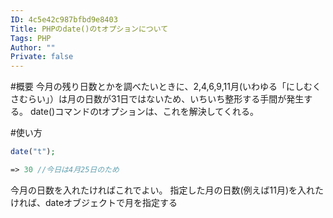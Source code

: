 ```yaml
---
ID: 4c5e42c987bfbd9e8403
Title: PHPのdate()のtオプションについて
Tags: PHP
Author: ""
Private: false
---
```


#概要
今月の残り日数とかを調べたいときに、2,4,6,9,11月(いわゆる「にしむくさむらい」）は月の日数が31日ではないため、いちいち整形する手間が発生する。
date()コマンドのtオプションは、これを解決してくれる。

#使い方

```php
date("t");

=> 30 //今日は4月25日のため
```

今月の日数を入れたければこれでよい。
指定した月の日数(例えば11月)を入れたければ、dateオブジェクトで月を指定する
